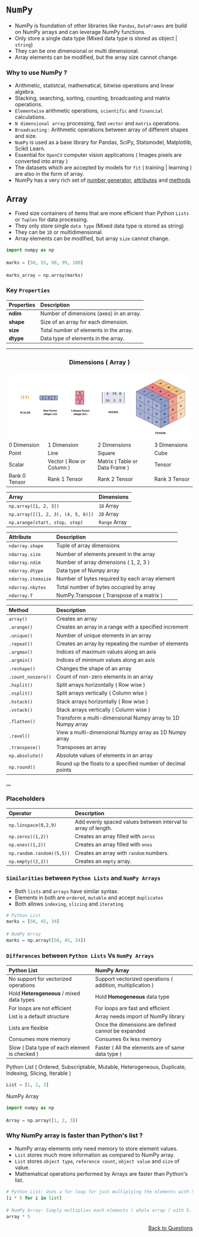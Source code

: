 # `NumPy`

- NumPy is foundation of other libraries like `Pandas`, `DataFrames` are build on NumPy arrays and can leverage NumPy functions.
- Only store a single data type (Mixed data type is stored as object | `string`)
- They can be one dimensional or multi dimensional.
- Array elements can be modified, but the array size cannot change.

### **Why** to use NumPy ?
- Arithmetic, statistcal, mathematical, bitwise operations and linear algebra.
- Stacking, searching, sorting, counting, broadcasting and matrix operations.
- `Elementwise` arithmetic operations, `scientific` and `financial` calculations.
- `N dimensional array` processing, fast `vector` and `matrix` operations.
- `Broadcasting` : Arithmetic operations between array of different shapes and size.
- `NumPy` is used as a base library for Pandas, SciPy, Statsmodel, Matplotlib, Scikit Learn.
- Essential for `OpenCV` computer vision applications ( Images pixels are converted into array )
- The datasets which are accepted by models for `fit` ( training | learning ) are also in the form of array.
- NumPy has a very rich set of [number generator](https://github.com/KIRANKUMAR7296/NumPy/blob/main/Number%20Generators.ipynb), [attributes](https://github.com/KIRANKUMAR7296/NumPy/blob/main/Attribute.md) and [methods](https://github.com/KIRANKUMAR7296/NumPy/blob/main/Method.md)

## Array
- Fixed size containers of items that are more efficient than Python `Lists` or `Tuples` for data processing.
- They only store single `data type` (Mixed data type is stored as string)
- They can be `1D` or multidimensional.
- Array elements can be modified, but array `size` cannot change.

```python
import numpy as np

marks = [50, 55, 90, 99, 100]

marks_array = np.array(marks)
```

### Key `Properties`

Properties | Description
:--- | :---
**ndim** | Number of dimensions (axes) in an array.
**shape** | Size of an array for each dimension.
**size** | Total number of elements in the array.
**dtype** | Data type of elements in the array.

<table>
  <tr>
    <th colspan="4"><h3>Dimensions ( Array )</h3></th>       
  <tr>
  <tr>
    <td colspan="4"><img src="Images/Dim.png" alt="Dimensions"></td>
  </tr>
  <tr>
    <td>0 Dimension</td>
    <td>1 Dimension</td>
    <td>2 Dimensions</td>
    <td>3 Dimensions</td>
  </tr>  
  <tr>
    <td>Point</td>
    <td>Line</td>
    <td>Square</td>
    <td>Cube</td>
  </tr>  
   <tr>
    <td>Scalar</td>
    <td>Vector ( Row or Column )</td>
    <td>Matrix ( Table or Data Frame )</td>
    <td>Tensor</td>
  </tr>  
  <tr>
    <td>Rank 0 Tensor</td>
    <td>Rank 1 Tensor</td>
    <td>Rank 2 Tensor</td>
    <td>Rank 3 Tensor</td>
  </tr>    
</table>

Array |	Dimensions
:--- | :---
`np.array([1, 2, 3])` |	`1D` Array
`np.array([(1, 2, 3), (4, 5, 6)])` | `2D` Array
`np.arange(start, stop, step)` | `Range` Array

Attribute | Description
:--- | :---
`ndarray.shape` | Tuple of array dimensions
`ndarray.size` | Number of elements present in the array
`ndarray.ndim` | Number of array dimensions ( 1, 2, 3 )
`ndarray.dtype` | Data type of Numpy array
`ndarray.itemsize` | Number of bytes required by each array element
`ndarray.nbytes` | Total number of bytes occupied by array
`ndarray.T` | NumPy.Transpose ( Transpose of a matrix )

Method | Description
:--- | :---
`array()` | Creates an array
`.arange()` | Creates an array in a range with a specified increment
`.unique()` | Number of unique elements in an array
`.repeat()` | Creates an array by repeating the number of elements  
`.argmax()` | Indices of maximum values along an axis
`.argmin()` | Indices of minimum values along an axis
`.reshape()` | Changes the shape of an array
`.count_nonzero()` | Count of non-zero elements in an array
`.hsplit()` | Split arrays horizontally ( Row wise )
`.vsplit()` | Split arrays vertically ( Column wise )
`.hstack()` | Stack arrays horizontally ( Row wise ) 
`.vstack()` | Stack arrays vertically ( Column wise )
`.flatten()` | Transform a multi-dimensional Numpy array to 1D Numpy array
`.ravel()` | View a multi-dimensional Numpy array as 1D Numpy array
`.transpose()` | Transposes an array
`np.absolute()` | Absolute values of elements in an array
`np.round()` | Round up the floats to a specified number of decimal points

[...](https://towardsdatascience.com/21-numpy-functions-that-will-boost-your-data-analysis-process-1671fb35215)

### Placeholders 

Operator | Description
:--- | :---
`np.linspace(0,2,9)` |	Add evenly spaced values between interval to array of length.
`np.zeros((1,2))`	| Creates an array filled with `zeros`
`np.ones((1,2))` |	Creates an array filled with `ones`
`np.random.random((5,5))` |	Creates an array with `random` numbers.
`np.empty((2,2))` |	Creates an `empty` array.

### `Similarities` between `Python Lists` and `NumPy Arrays`

- Both `lists` and `arrays` have similar syntax. 
- Elements in both are `ordered`, `mutable` and accept `duplicates`
- Both allows `indexing`, `slicing` and `iterating`

```python
# Python List
marks = [50, 45, 34]  

# NumPy Array
marks = np.array([50, 45, 34])
```

### `Differences` between `Python Lists` Vs `NumPy Arrays`

**Python List** | **NumPy Array**
:--- | :---
No support for vectorized operations | Support vectorized operations ( addition, multiplication )
Hold **Heterogeneous** / mixed data types | Hold **Homogeneous** data type
For loops are not efficient | For loops are fast and efficient
List is a default structure | Array needs import of NumPy library
Lists are flexible | Once the dimensions are defined cannot be expanded
Consumes more memory | Consumes 6x less memory
Slow ( Data type of each element is checked ) | Faster ( All the elements are of same data type )

Python List ( Ordered, Subscriptable, Mutable, Heterogeneous, Duplicate, Indexing, Slicing, Iterable )
```python
List = [1, 2, 3]
```

NumPy Array
```python
import numpy as np

Array = np.array([1, 2, 3])
```

### Why NumPy array is faster than Python's list ?
- NumPy array elements only need memory to store element values.
- `List` stores much more information as compared to NumPy array.
- `List` stores `object type`, `reference count`, `object value` and `size` of value.
- Mathematical operations performed by Arrays are faster than Python's list.
 
```python
# Python List: Uses a for loop for just multiplying the elements with 5.
[i * 5 for i in list]

# NumPy Array: Simply multiplies each elements ( whole array ) with 5.
array * 5
```

<p align='right'><a align="right" href="https://github.com/KIRANKUMAR7296/Library/blob/main/Interview.md">Back to Questions</a></p>
